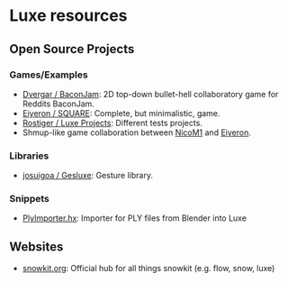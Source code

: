 # Luxe resources


## Open Source Projects

### Games/Examples
* [Dvergar / BaconJam](https://github.com/Dvergar/BaconJam): 2D top-down bullet-hell collaboratory game for Reddits BaconJam. 
* [Eiyeron / SQUARE](https://github.com/Eiyeron/-SQUARE-): Complete, but minimalistic, game.
* [Rostiger / Luxe Projects](https://github.com/Rostiger/Luxe_Projects): Different tests projects.
* [](https://github.com/NicoM1/Collab) Shmup-like game collaboration between [NicoM1](https://github.com/NicoM1) and [Eiyeron](https://github.com/Eiyeron).

### Libraries
* [josuigoa / Gesluxe](https://github.com/josuigoa/Gesluxe): Gesture library.

### Snippets
* [PlyImporter.hx](https://gist.github.com/KeyMaster-/247fee525cf73d086dc3): Importer for PLY files from Blender into Luxe


## Websites
* [snowkit.org](http://snowkit.org): Official hub for all things snowkit (e.g. flow, snow, luxe)